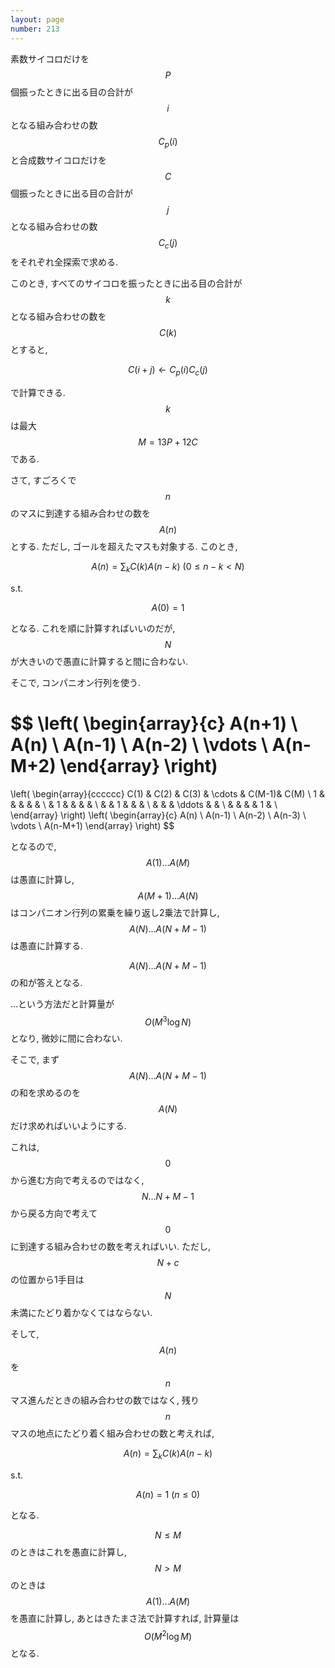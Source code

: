 ```yaml
---
layout: page
number: 213
---
```

素数サイコロだけを $$ P $$ 個振ったときに出る目の合計が $$ i $$ となる組み合わせの数 $$ C_p(i) $$ と合成数サイコロだけを $$ C $$ 個振ったときに出る目の合計が $$ j $$ となる組み合わせの数 $$ C_c(j) $$ をそれぞれ全探索で求める.

このとき, すべてのサイコロを振ったときに出る目の合計が $$ k $$ となる組み合わせの数を $$ C(k) $$ とすると,

$$
C(i+j) \leftarrow C_p(i)C_c(j)
$$

で計算できる. $$ k $$ は最大 $$ M = 13P + 12C $$ である.

さて, すごろくで $$ n $$ のマスに到達する組み合わせの数を $$ A(n) $$ とする. ただし, ゴールを超えたマスも対象する. このとき,

$$
A(n) = \sum_k C(k)A(n-k) \ (0 \leq n-k \lt N)
$$

s.t.

$$
A(0) = 1
$$

となる. これを順に計算すればいいのだが, $$ N $$ が大きいので愚直に計算すると間に合わない.

そこで, コンパニオン行列を使う.

$$
\left(
  \begin{array}{c}
  A(n+1) \\ A(n) \\ A(n-1) \\ A(n-2) \\ \vdots \\ A(n-M+2)
  \end{array}
\right)
=
\left(
  \begin{array}{cccccc}
  C(1) & C(2) & C(3) & \cdots & C(M-1)& C(M) \\
  1    &      &      &        &       &      \\
       & 1    &      &        &       &      \\
	   &      & 1    &        &       &      \\
	   &      &      & \ddots &       &      \\
	   &      &      &        & 1     &      \\
  \end{array}
\right)
\left(
  \begin{array}{c}
  A(n) \\ A(n-1) \\ A(n-2) \\ A(n-3) \\ \vdots \\ A(n-M+1)
  \end{array}
\right)
$$

となるので, $$ A(1) \dots A(M) $$ は愚直に計算し, $$ A(M+1) \dots A(N) $$ はコンパニオン行列の累乗を繰り返し2乗法で計算し, $$ A(N) \dots A(N+M-1) $$ は愚直に計算する.

$$ A(N) \dots A(N+M-1) $$ の和が答えとなる.

…という方法だと計算量が $$ O(M^3 \log N) $$ となり, 微妙に間に合わない.

そこで, まず $$ A(N) \dots A(N+M-1) $$ の和を求めるのを $$ A(N) $$ だけ求めればいいようにする.

これは, $$ 0 $$ から進む方向で考えるのではなく, $$ N \dots N+M-1 $$ から戻る方向で考えて $$ 0 $$ に到達する組み合わせの数を考えればいい. ただし, $$ N+c $$ の位置から1手目は $$ N $$ 未満にたどり着かなくてはならない.

そして, $$ A(n) $$ を $$ n $$ マス進んだときの組み合わせの数ではなく, 残り $$ n $$ マスの地点にたどり着く組み合わせの数と考えれば,

$$
A(n) = \sum_k C(k)A(n-k)
$$

s.t.

$$
A(n) = 1 \ (n \leq 0)
$$

となる.

$$ N \leq M $$ のときはこれを愚直に計算し, $$ N \gt M $$ のときは $$ A(1) \dots A(M) $$ を愚直に計算し, あとはきたまさ法で計算すれば, 計算量は $$ O(M^2 \log M) $$ となる.

